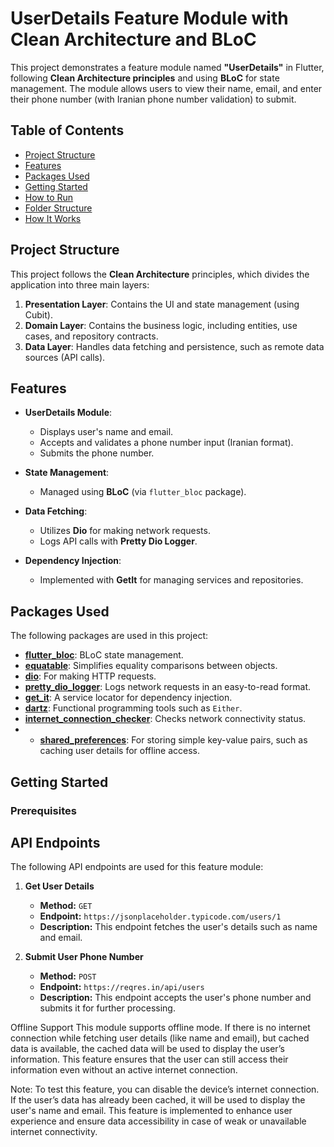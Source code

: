# UserDetails Feature Module with Clean Architecture and BLoC

This project demonstrates a feature module named **"UserDetails"** in Flutter, following **Clean Architecture principles** and using **BLoC** for state management. The module allows users to view their name, email, and enter their phone number (with Iranian phone number validation) to submit.

## Table of Contents
- [Project Structure](#project-structure)
- [Features](#features)
- [Packages Used](#packages-used)
- [Getting Started](#getting-started)
- [How to Run](#how-to-run)
- [Folder Structure](#folder-structure)
- [How It Works](#how-it-works)

## Project Structure

This project follows the **Clean Architecture** principles, which divides the application into three main layers:
1. **Presentation Layer**: Contains the UI and state management (using Cubit).
2. **Domain Layer**: Contains the business logic, including entities, use cases, and repository contracts.
3. **Data Layer**: Handles data fetching and persistence, such as remote data sources (API calls).

## Features

- **UserDetails Module**:
    - Displays user's name and email.
    - Accepts and validates a phone number input (Iranian format).
    - Submits the phone number.

- **State Management**:
    - Managed using **BLoC** (via `flutter_bloc` package).

- **Data Fetching**:
    - Utilizes **Dio** for making network requests.
    - Logs API calls with **Pretty Dio Logger**.

- **Dependency Injection**:
    - Implemented with **GetIt** for managing services and repositories.

## Packages Used

The following packages are used in this project:

- **[flutter_bloc](https://pub.dev/packages/flutter_bloc)**: BLoC state management.
- **[equatable](https://pub.dev/packages/equatable)**: Simplifies equality comparisons between objects.
- **[dio](https://pub.dev/packages/dio)**: For making HTTP requests.
- **[pretty_dio_logger](https://pub.dev/packages/pretty_dio_logger)**: Logs network requests in an easy-to-read format.
- **[get_it](https://pub.dev/packages/get_it)**: A service locator for dependency injection.
- **[dartz](https://pub.dev/packages/dartz)**: Functional programming tools such as `Either`.
- **[internet_connection_checker](https://pub.dev/packages/internet_connection_checker)**: Checks network connectivity status.
- - **[shared_preferences](https://pub.dev/packages/shared_preferences)**: For storing simple key-value pairs, such as caching user details for offline access.

## Getting Started

### Prerequisites

## API Endpoints

The following API endpoints are used for this feature module:

1. **Get User Details**
    - **Method:** `GET`
    - **Endpoint:** `https://jsonplaceholder.typicode.com/users/1`
    - **Description:** This endpoint fetches the user's details such as name and email.

2. **Submit User Phone Number**
    - **Method:** `POST`
    - **Endpoint:** `https://reqres.in/api/users`
    - **Description:** This endpoint accepts the user's phone number and submits it for further processing.

Offline Support
This module supports offline mode. If there is no internet connection while fetching user details (like name and email), but cached data is available, the cached data will be used to display the user’s information. This feature ensures that the user can still access their information even without an active internet connection.

Note: To test this feature, you can disable the device’s internet connection. If the user’s data has already been cached, it will be used to display the user's name and email.
This feature is implemented to enhance user experience and ensure data accessibility in case of weak or unavailable internet connectivity.

